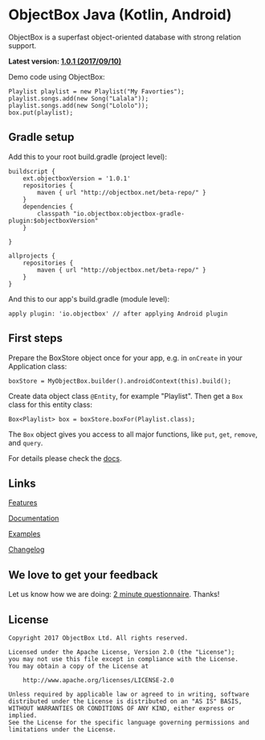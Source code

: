 # ObjectBox Java (Kotlin, Android)
ObjectBox is a superfast object-oriented database with strong relation support.

**Latest version: [1.0.1 (2017/09/10)](http://objectbox.io/changelog)**

Demo code using ObjectBox:

    Playlist playlist = new Playlist("My Favorties");
    playlist.songs.add(new Song("Lalala"));
    playlist.songs.add(new Song("Lololo"));
    box.put(playlist);

Gradle setup
------------
Add this to your root build.gradle (project level): 

    buildscript {
        ext.objectboxVersion = '1.0.1'
        repositories {
            maven { url "http://objectbox.net/beta-repo/" }
        }
        dependencies {
            classpath "io.objectbox:objectbox-gradle-plugin:$objectboxVersion"
        }
        
    }
    
    allprojects {
        repositories {
            maven { url "http://objectbox.net/beta-repo/" }
        }
    }
    
And this to our app's build.gradle (module level):

    apply plugin: 'io.objectbox' // after applying Android plugin

First steps
-----------
Prepare the BoxStore object once for your app, e.g. in `onCreate` in your Application class:

    boxStore = MyObjectBox.builder().androidContext(this).build();

Create data object class `@Entity`, for example "Playlist".
Then get a `Box` class for this entity class:
    
    Box<Playlist> box = boxStore.boxFor(Playlist.class);

The `Box` object gives you access to all major functions, like `put`, `get`, `remove`, and `query`.

For details please check the [docs](http://objectbox.io/documentation/).     

Links
-----
[Features](http://objectbox.io/features/)

[Documentation](http://objectbox.io/documentation/)

[Examples](https://github.com/objectbox/objectbox-examples)

[Changelog](http://objectbox.io/changelog/)

We love to get your feedback
----------------------------
Let us know how we are doing: [2 minute questionnaire](https://docs.google.com/forms/d/e/1FAIpQLSe_fq-FlBThK_96bkHv1oEDizoHwEu_b6M4FJkMv9V5q_Or9g/viewform?usp=sf_link).
Thanks!


License
-------
    Copyright 2017 ObjectBox Ltd. All rights reserved.
    
    Licensed under the Apache License, Version 2.0 (the "License");
    you may not use this file except in compliance with the License.
    You may obtain a copy of the License at
    
        http://www.apache.org/licenses/LICENSE-2.0
    
    Unless required by applicable law or agreed to in writing, software
    distributed under the License is distributed on an "AS IS" BASIS,
    WITHOUT WARRANTIES OR CONDITIONS OF ANY KIND, either express or implied.
    See the License for the specific language governing permissions and
    limitations under the License.

